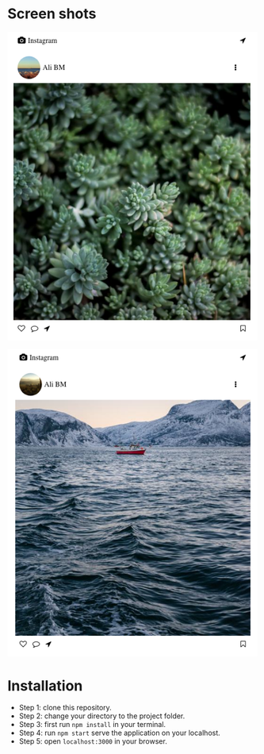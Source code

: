 # Screen shots

![demo 1](./demo/demo-1.png)

![demo 1](./demo/demo-2.png)

# Installation

- Step 1: clone this repository.
- Step 2: change your directory to the project folder.
- Step 3: first run `npm install` in your terminal.
- Step 4: run `npm start` serve the application on your localhost.
- Step 5: open `localhost:3000` in your browser.
